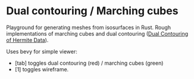 # Dual contouring / Marching cubes

Playground for generating meshes from isosurfaces in Rust. Rough implementations of marching cubes and dual contouring ([Dual Contouring of Hermite Data](https://www.cs.rice.edu/~jwarren/papers/dualcontour.pdf)).

Uses bevy for simple viewer:
* [tab] toggles dual contouring (red) / marching cubes (green)
* [1] toggles wireframe. 
